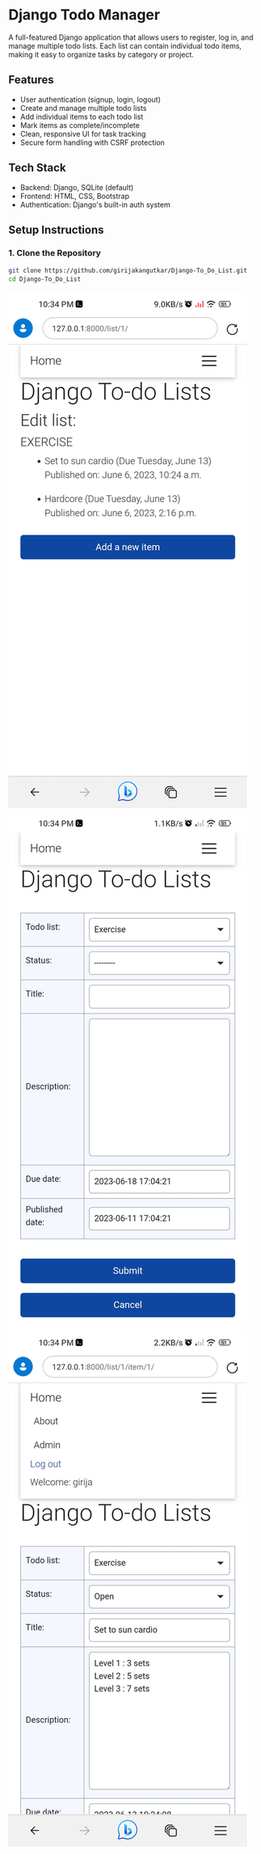 # Django Todo Manager

A full-featured Django application that allows users to register, log in, and manage multiple todo lists. Each list can contain individual todo items, making it easy to organize tasks by category or project.

## Features

- User authentication (signup, login, logout)
- Create and manage multiple todo lists
- Add individual items to each todo list
- Mark items as complete/incomplete
- Clean, responsive UI for task tracking
- Secure form handling with CSRF protection

## Tech Stack

- Backend: Django, SQLite (default)
- Frontend: HTML, CSS, Bootstrap
- Authentication: Django's built-in auth system

## Setup Instructions

### 1. Clone the Repository

```bash
git clone https://github.com/girijakangutkar/Django-To_Do_List.git
cd Django-To_Do_List

```
![alt text](https://github.com/girijakangutkar/Django-To_Do_List/blob/main/Screenshot_2023-06-11-22-34-19-168_com.microsoft.emmx.jpg)
![alt text](https://github.com/girijakangutkar/Django-To_Do_List/blob/main/Screenshot_2023-06-11-22-34-29-950_com.microsoft.emmx.jpg)
![alt text](https://github.com/girijakangutkar/Django-To_Do_List/blob/main/Screenshot_2023-06-11-22-34-43-976_com.microsoft.emmx.jpg)
